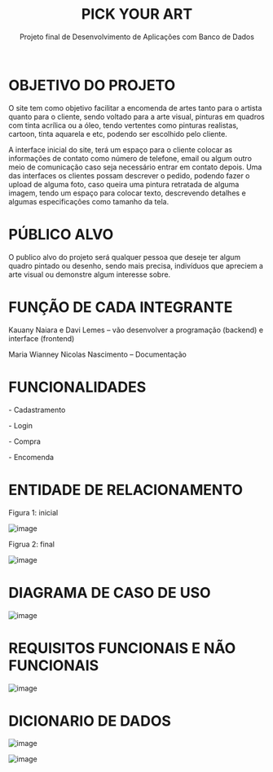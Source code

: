 <h1 align = "center"> PICK YOUR ART </h1>
<p align = "center"> Projeto final de Desenvolvimento de Aplicações com Banco de Dados</p>
<br>

<h1>OBJETIVO DO PROJETO</h1>

<p> O site tem como objetivo facilitar a encomenda de artes tanto para o artista quanto para o cliente, sendo voltado para a arte visual, pinturas em quadros com tinta acrílica ou a óleo, tendo vertentes como pinturas realistas, cartoon, tinta aquarela e etc, podendo ser escolhido pelo cliente.</p>
<p> A interface inicial do site, terá um espaço para o cliente colocar as informações de contato como número de telefone, email ou algum outro meio de comunicação caso seja necessário entrar em contato depois. Uma das interfaces os clientes possam descrever o pedido, podendo fazer o upload de alguma foto, caso queira uma pintura retratada de alguma imagem, tendo um espaço para colocar texto, descrevendo detalhes e algumas especificações como tamanho da tela.</p>

<h1> PÚBLICO ALVO</h1>

<p> O publico alvo do projeto será qualquer pessoa que deseje ter algum quadro pintado ou desenho, sendo mais precisa, indivíduos que apreciem a arte visual ou demonstre algum interesse sobre.</p>

<h1> FUNÇÃO DE CADA INTEGRANTE </h1>

<p> Kauany Naiara e Davi Lemes – vão desenvolver a programação (backend) e interface (frontend)
</p>
<p>Maria Wianney  Nicolas Nascimento – Documentação</p>

<h1> FUNCIONALIDADES</h1>

<p> - Cadastramento </p>
<p> - Login</p>
<p> - Compra </p>
<p> - Encomenda </p>

<h1> ENTIDADE DE RELACIONAMENTO </h1>

<p>Figura 1: inicial</p>

![image](https://github.com/user-attachments/assets/7790ed4a-7a1c-440c-b6c9-c8b3bce413a1)


<p>Figrua 2: final</p>

![image](https://github.com/user-attachments/assets/f1c7ef88-1075-4d32-922f-095a55c7921c)


<h1> DIAGRAMA DE CASO DE USO </h1>

![image](https://github.com/user-attachments/assets/4ed179d6-9206-44a5-8bb2-08a52c11507f)



<h1> REQUISITOS FUNCIONAIS E NÃO FUNCIONAIS </h1>

![image](https://github.com/user-attachments/assets/1ebb909f-1519-4b97-839c-426098d5438f)

<h1> DICIONARIO DE DADOS </h1>

![image](https://github.com/user-attachments/assets/b0288c7a-94e6-4c1a-b6cf-2aba5f71a2d4)


![image](https://github.com/user-attachments/assets/d8e4ae49-e6cf-4f15-8fac-46d191bf67c2)

